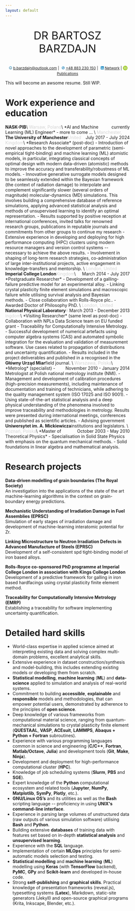 ```yaml
---
layout: default
---
```


<style>
p.title {
  font-size  : 35px;
  font-weight: normal;
  text-align : center;
}
hr {
    display: block;
    height: 1px;
    border: 0;
    border-top: 1px solid #ccc;
    margin: 0px 0px 5px 0px;
    padding: 0;
}
p.center {text-align: center;}

* {box-sizing: border-box}
.container {
  width: 100%;
  line-height: 1;
  margin: 0 0 0.4em 0;
  padding: 0 0px;
  background-color: #ddd;
}
.skills {
  text-align: right;
  padding-top: 2px;
  padding-bottom: 2px;
  color: white;
}

.research {width: 96%; background-color: #04AA6D;}
.python {width: 72%; background-color: #2196F3;}
.ml {width: 76%; background-color: #f44336;}
.numpy {width: 89%; background-color: #04AA6D;}
.materials {width: 91%; background-color: #2196F3;}

</style>

<p class="title"> DR BARTOSZ BARZDAJN</p>
<p class="center" style="font-size: 12px">
<img src="./assets/mail.svg" width="15" style="vertical-align: middle; padding: 0px 0px 3px 5px" />
<a href="mailto:b.barzdajn@outlook.com" target="_blank">b.barzdajn@outlook.com</a> |
<img src="./assets/tel.svg" width="15" style="vertical-align: middle; padding: 0px 0px 3px 5px" />
<a href="tel:+48883230150" target="_blank">+48 883 230 150</a> |
<img src="./assets/linkedin.svg" width="15" style="vertical-align: middle; padding: 0px 0px 3px 5px" />
<a href="https://www.linkedin.com/in/bartosz-barzdajn" target="_blank">Network</a> | 
<img src="./assets/orcid.svg" width="15" style="vertical-align: middle; padding: 0px 0px 3px 0px" />
<a href="https://orcid.org/0000-0002-3081-4131" target="_blank">Publications</a>
</p>

This will become an awsome resume. Still WIP.

# Work experience and education

<div style="float: left; font-weight: bold"> NASK-PIB </div>
<div style="float: right"> currently </div> \
<span style="color:lightgray">Warsaw, Poland</span>\
*AI and Machine Learning (ML) Engineer*
- more to come ...

<div style="float: left; font-weight: bold"> The University of Manchester </div>
<div style="float: right"> July 2017 - July 2024 </div> \
<span style="color:lightgray">Manchester, United Kingdom</span>\
*Research Associate* (post-doc)
- Introduction of novel approaches to the development of parametric (semi-empirical tight-binding) and machine learning (ML) atomistic models, in particular, integrating classical concepts of optimal design with modern data-driven (atomistic) methods to improve the accuracy and transferability/robustness of ML models.
- Innovative generative surrogate models designed to be seamlessly extended within the Bayesian framework (the context of radiation damage) to interpolate and complement significantly slower (several orders of magnitude) molecular-dynamics (MD) simulations. This involves building a comprehensive database of reference simulations, applying advanced statistical analysis and methods of unsupervised learning to identify an optimal representation.
- Results supported by positive reception at international conferences, invited talks for renowned research groups, publications in reputable journals and commitments from other groups to continue my research
- Extensive experience in developing and deploying for high performance computing (HPC) clusters using modern resource managers and version control systems -- necessary to achieve the above results.
- Involvement in shaping of long-term research strategies, co-administration of large inter-institutional projects, active engagement in knowledge-transfers and mentorship.

<div style="float: left; font-weight: bold"> Imperial College London</div>
<div style="float: right"> March 2014 - July 2017 </div> \
<span style="color:lightgray">London, United Kingdom</span>\
*Postgraduate Researcher*
- Development of a galling-failure predictive model for an experimental alloy.
- Linking crystal plasticity finite element simulations and macroscopic failure while utilising survival analysis and Bayesian methods.
- Close collaboration with Rolls-Royce plc..
- Awarded Doctor of Philosophy PhD.

<div style="float: left; font-weight: bold"> National Physical Laboratory </div>
<div style="float: right"> March 2013 - December 2013 </div> \
<span style="color:lightgray">London, United Kingdom</span>\
*Visiting Researcher* (same level as post-doc)
- Collaboration with NPLs Data Science team on EU funded grant - Traceability for Computationally Intensive Metrology.
- Successful development of numerical artefacts using computer algebra systems (CAS) and automated symbolic integration for the evaluation and validation of measurement software. Use cases related to propagation of distributions and uncertainty quantification.
- Results included in the project deliverables and published in a recognised in the field journal.

<div style="float: left; font-weight: bold"> Główny Urząd Miar</div>
<div style="float: right"> November 2010 - January 2014 </div> \
<span style="color:lightgray">Warszawa, Polska</span>\
*Metrolog* (specialist)
- Metrologist at Polish national metrology institute (NMI).
- Management and development of calibration procedures (high-precision measurements), including maintenance of documentation and training of technicians, while adhering to the quality management system (ISO 17025 and ISO 9001).
- Using state-of-the-art statistical analysis and a deep physical understanding of the phenomena involved to improve traceability and methodologies in metrology. Results were presented during international meetings, conferences and published as scientific articles.
- Advising government institutions and legislators.


<div style="float: left; font-weight: bold"> Uniwersytet im. A. Mickiewicza</div>
<div style="float: right"> October 2003 - May 2010 </div> \
<span style="color:lightgray">Poznań, Polska</span>\
*Master of Theoretical Physics*
-  Specialisation in Solid State Physics with emphasis on the quantum mechanical methods. 
-  Solid foundations in linear algebra and mathematical analysis.

# Research projects

**Data-driven modelling of grain boundaries (The Royal Society)**\
An investigation into the applications of the state of the art machine-learning algorithms in the context on grain-boundary energy predictions.
  
**Mechanistic Understanding of Irradiation Damage in Fuel Assemblies (EPRSC)**\
Simulation of early stages of irradiation damage and development of machine-learning interatomic potential for Zr.

**Linking Microstructure to Neutron Irradiation Defects in Advanced Manufacture of Steels (EPRSC)**\
Development of a self-consistent spd tight-binding model of iron based alloys.

**Rolls-Royce co-sponsored PhD programme at Imperial College London in association with Kings College London**\
Development of a predictive framework for galling in iron based hardfacings using crystal plasticity finite element method.

**Traceability for Computationally Intensive Metrology (EMRP)**\
Establishing a traceability for software implementing uncertainty quantification.


# Detailed hard skills 

- World-class expertise in applied science aimed at interpreting existing data and solving complex multi-domain problems, excellent analytical skills. 
-  Extensive experience in dataset construction/synthesis and model-building, this includes extending existing models or developing them from scratch.
-  **Statistical modelling**, **machine learning** (**ML**) and **data-science** applied to simulation and analysis of real-world systems.
-  Commitment to building **accessible**, **explainable** and **responsible** models and methodologies, that can empower potential users, demonstrated by adherence to the principles of **open science**.
-  Deep knowledge of various frameworks from computational material science, ranging from quantum-mechanical simulations to crystal plasticity finite element (**QUESTAAL**, **VASP**, **ACEsuit**, **LAMMPS**, **Abaqus + Python + Fortran** subroutines).
-  Experience with various programming languages common in science and engineering (**C/C++**, **Fortran**, **Matlab/Octave**, **Julia**) and development tools (**Git**, **Make**, **Ninja**). 
-  Development and deployment for high-performance computational cluster (**HPC**).
-  Knowledge of job scheduling systems (**Slurm**, **PBS** and **SGE**).
-  Expert knowledge of the **Python** computational ecosystem and related tools (**Jupyter**, **NumPy**, **Matplotlib**, **SymPy**, **Plotly**, etc.).
-  **GNU/Linux OS’s** and its utilities as well as the **Bash** scripting language -- proficiency in using **UNIX's command-line interface**.
-  Experience in parsing large volumes of unstructured data (raw outputs of various simulation software) utilising **Bash** and **Python**. 
-  Building extensive **databases** of training data with features set based on in-depth **statistical analysis** and **unsupervised learning**.
-  Experience with the **SQL** language.
-  Implementation of certain **MLOps** principles for semi-automatic models selection and testing.
-  **Statistical modelling** and **machine learning** (**ML**) modelling using **Keras** (with **TensorFlow** backend), **PyMC**, **GPy** and **Scikit-learn** and developed in-house code.
-  Strong **self-publishing** and **graphical skills**. Practical knowledge of presentation frameworks (reveal.js), typesetting systems (**Latex**), Markdown, static-site generators (Jekyll) and open-source graphical programs (Krita, Inkscape, Blender, etc.).
